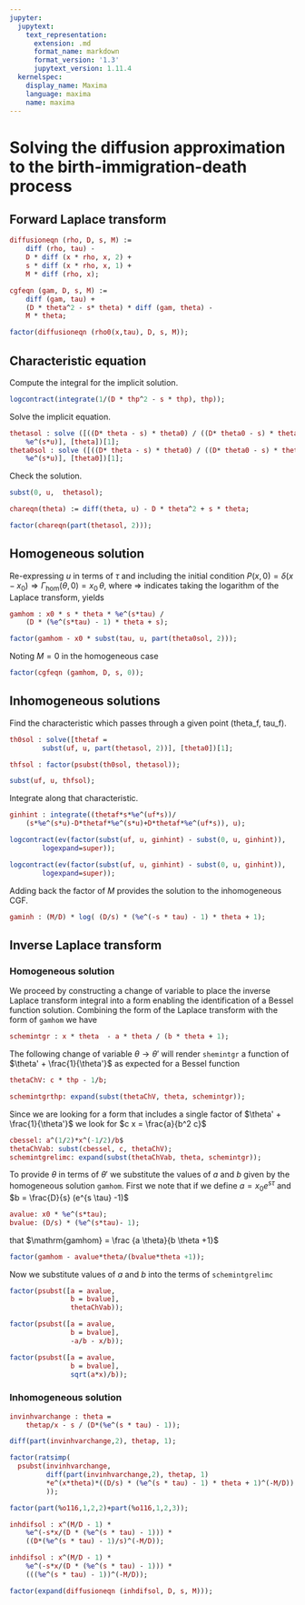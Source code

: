 ```yaml
---
jupyter:
  jupytext:
    text_representation:
      extension: .md
      format_name: markdown
      format_version: '1.3'
      jupytext_version: 1.11.4
  kernelspec:
    display_name: Maxima
    language: maxima
    name: maxima
---
```


# Solving the diffusion approximation to the birth-immigration-death process

<!-- <center><font size="+4">Solving the diffusion approximation to the birth-immigration-death process</font></center> -->


## Forward Laplace transform

```maxima tags=[]
diffusioneqn (rho, D, s, M) := 
    diff (rho, tau) -
    D * diff (x * rho, x, 2) +
    s * diff (x * rho, x, 1) +
    M * diff (rho, x);
```

```maxima tags=[]
cgfeqn (gam, D, s, M) := 
    diff (gam, tau) +
    (D * theta^2 - s* theta) * diff (gam, theta) -
    M * theta;
```

```maxima tags=[]
factor(diffusioneqn (rho0(x,tau), D, s, M));
```

## Characteristic equation


Compute the integral for the implicit solution.

```maxima tags=[]
logcontract(integrate(1/(D * thp^2 - s * thp), thp));
```

Solve the implicit equation.

```maxima tags=[]
thetasol : solve ([((D* theta - s) * theta0) / ((D* theta0 - s) * theta) =
    %e^(s*u)], [theta])[1];
theta0sol : solve ([((D* theta - s) * theta0) / ((D* theta0 - s) * theta) =
    %e^(s*u)], [theta0])[1];
```

Check the solution.

```maxima tags=[]
subst(0, u,  thetasol);
```

```maxima tags=[]
chareqn(theta) := diff(theta, u) - D * theta^2 + s * theta;
```

```maxima tags=[]
factor(chareqn(part(thetasol, 2)));
```

## Homogeneous solution


Re-expressing $u$ in terms of $\tau$ and including the initial condition $P(x,0) = \delta(x-x_0) \Rightarrow \Gamma_{\mathrm{hom}}(\theta, 0)=x_0 \, \theta$, where $\Rightarrow$ indicates taking the logarithm of the Laplace transform, yields

```maxima tags=[]
gamhom : x0 * s * theta * %e^(s*tau) / 
    (D * (%e^(s*tau) - 1) * theta + s);
```

```maxima tags=[]
factor(gamhom - x0 * subst(tau, u, part(theta0sol, 2)));
```

Noting $M=0$ in the homogeneous case

```maxima tags=[]
factor(cgfeqn (gamhom, D, s, 0));
```

## Inhomogeneous solutions


Find the characteristic which passes through a given point (theta_f, tau_f).

```maxima tags=[]
th0sol : solve([thetaf = 
        subst(uf, u, part(thetasol, 2))], [theta0])[1];
```

```maxima tags=[]
thfsol : factor(psubst(th0sol, thetasol));
```

```maxima tags=[]
subst(uf, u, thfsol);
```

Integrate along that characteristic.

```maxima tags=[]
ginhint : integrate((thetaf*s*%e^(uf*s))/
    (s*%e^(s*u)-D*thetaf*%e^(s*u)+D*thetaf*%e^(uf*s)), u);
```

```maxima tags=[]
logcontract(ev(factor(subst(uf, u, ginhint) - subst(0, u, ginhint)), 
        logexpand=super));
```

```maxima tags=[]
logcontract(ev(factor(subst(uf, u, ginhint) - subst(0, u, ginhint)), 
        logexpand=super));
```

Adding back the factor of $M$ provides the solution to the inhomogeneous CGF.

```maxima tags=[]
gaminh : (M/D) * log( (D/s) * (%e^(-s * tau) - 1) * theta + 1);
```

## Inverse Laplace transform


### Homogeneous solution


We proceed by constructing a change of variable to place the inverse Laplace transform integral into a form enabling the identification of a Bessel function solution. Combining the form of the Laplace transform with the form of `gamhom` we have

```maxima tags=[]
schemintgr : x * theta  - a * theta / (b * theta + 1);
```

The following change of variable $\theta \rightarrow \theta'$ will render `shemintgr` a function of $\theta' + \frac{1}{\theta'}$ as expected for a Bessel function

```maxima tags=[]
thetaChV: c * thp - 1/b;
```

```maxima tags=[]
schemintgrthp: expand(subst(thetaChV, theta, schemintgr));
```

Since we are looking for a form that includes a single factor of $\theta' + \frac{1}{\theta'}$ we look for $c x = \frac{a}{b^2 c}$

```maxima tags=[]
cbessel: a^(1/2)*x^(-1/2)/b$
thetaChVab: subst(cbessel, c, thetaChV);
schemintgrelimc: expand(subst(thetaChVab, theta, schemintgr));
```

To provide $\theta$ in terms of $\theta'$ we substitute the values of $a$ and $b$ given by the homogeneous solution `gamhom`. First we note that if we define $a = x_0  e^{s \tau}$ and $b = \frac{D}{s} (e^{s \tau} -1)$

```maxima tags=[]
avalue: x0 * %e^(s*tau);
bvalue: (D/s) * (%e^(s*tau)- 1);
```

that $\mathrm{gamhom} = \frac {a \theta}{b \theta +1}$

```maxima tags=[]
factor(gamhom - avalue*theta/(bvalue*theta +1));
```

Now we substitute values of $a$ and $b$ into the terms of `schemintgrelimc`


```maxima tags=[]
factor(psubst([a = avalue, 
               b = bvalue],
               thetaChVab));
```

```maxima tags=[]
factor(psubst([a = avalue, 
               b = bvalue],
               -a/b - x/b));
```

```maxima tags=[]
factor(psubst([a = avalue, 
               b = bvalue],
               sqrt(a*x)/b));
```

### Inhomogeneous solution

```maxima tags=[]
invinhvarchange : theta = 
    thetap/x - s / (D*(%e^(s * tau) - 1));
```

```maxima tags=[]
diff(part(invinhvarchange,2), thetap, 1);
```

```maxima tags=[]
factor(ratsimp(
  psubst(invinhvarchange, 
         diff(part(invinhvarchange,2), thetap, 1)
         *e^(x*theta)*((D/s) * (%e^(s * tau) - 1) * theta + 1)^(-M/D))
         ));
```

```maxima tags=[]
factor(part(%o116,1,2,2)+part(%o116,1,2,3));
```

```maxima tags=[]
inhdifsol : x^(M/D - 1) * 
    %e^(-s*x/(D * (%e^(s * tau) - 1))) *
    ((D*(%e^(s * tau) - 1)/s)^(-M/D));
```

```maxima tags=[]
inhdifsol : x^(M/D - 1) * 
    %e^(-s*x/(D * (%e^(s * tau) - 1))) *
    (((%e^(s * tau) - 1))^(-M/D));
```

```maxima tags=[]
factor(expand(diffusioneqn (inhdifsol, D, s, M)));
```
